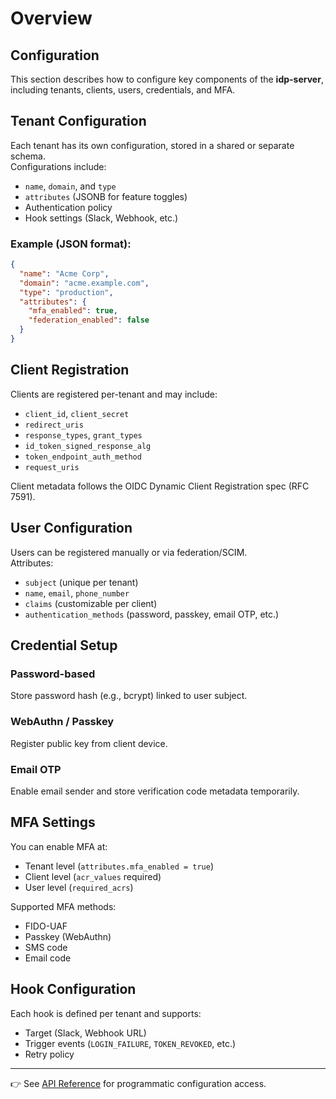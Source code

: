 # Overview
## Configuration

This section describes how to configure key components of the **idp-server**, including tenants, clients, users, credentials, and MFA.

## Tenant Configuration

Each tenant has its own configuration, stored in a shared or separate schema.  
Configurations include:

- `name`, `domain`, and `type`
- `attributes` (JSONB for feature toggles)
- Authentication policy
- Hook settings (Slack, Webhook, etc.)

### Example (JSON format):

```json
{
  "name": "Acme Corp",
  "domain": "acme.example.com",
  "type": "production",
  "attributes": {
    "mfa_enabled": true,
    "federation_enabled": false
  }
}
```

## Client Registration

Clients are registered per-tenant and may include:

- `client_id`, `client_secret`
- `redirect_uris`
- `response_types`, `grant_types`
- `id_token_signed_response_alg`
- `token_endpoint_auth_method`
- `request_uris`

Client metadata follows the OIDC Dynamic Client Registration spec (RFC 7591).

## User Configuration

Users can be registered manually or via federation/SCIM.  
Attributes:

- `subject` (unique per tenant)
- `name`, `email`, `phone_number`
- `claims` (customizable per client)
- `authentication_methods` (password, passkey, email OTP, etc.)

## Credential Setup

### Password-based
Store password hash (e.g., bcrypt) linked to user subject.

### WebAuthn / Passkey
Register public key from client device.

### Email OTP
Enable email sender and store verification code metadata temporarily.

## MFA Settings

You can enable MFA at:

- Tenant level (`attributes.mfa_enabled = true`)
- Client level (`acr_values` required)
- User level (`required_acrs`)

Supported MFA methods:

- FIDO-UAF
- Passkey (WebAuthn)
- SMS code
- Email code


## Hook Configuration

Each hook is defined per tenant and supports:

- Target (Slack, Webhook URL)
- Trigger events (`LOGIN_FAILURE`, `TOKEN_REVOKED`, etc.)
- Retry policy

---

👉 See [API Reference](../api-reference/index.md) for programmatic configuration access.
